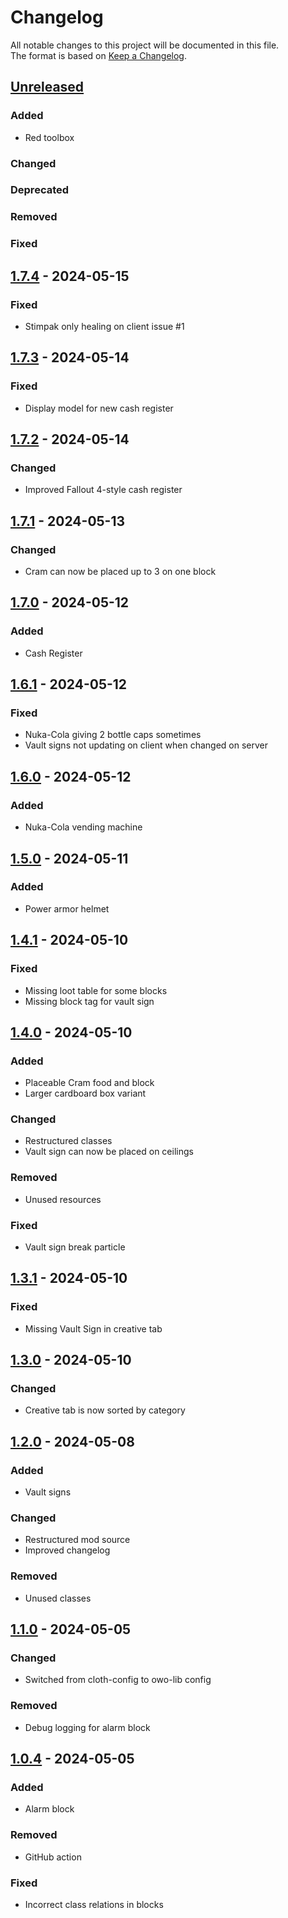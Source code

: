 # Changelog

All notable changes to this project will be documented in this file.  
The format is based on [Keep a Changelog](https://keepachangelog.com/en/1.1.0/).

## [Unreleased]

### Added

- Red toolbox

### Changed

### Deprecated

### Removed

### Fixed

## [1.7.4] - 2024-05-15

### Fixed

- Stimpak only healing on client issue #1

## [1.7.3] - 2024-05-14

### Fixed

- Display model for new cash register

## [1.7.2] - 2024-05-14

### Changed

- Improved Fallout 4-style cash register

## [1.7.1] - 2024-05-13

### Changed

- Cram can now be placed up to 3 on one block

## [1.7.0] - 2024-05-12

### Added

- Cash Register

## [1.6.1] - 2024-05-12

### Fixed

- Nuka-Cola giving 2 bottle caps sometimes
- Vault signs not updating on client when changed on server

## [1.6.0] - 2024-05-12

### Added

- Nuka-Cola vending machine

## [1.5.0] - 2024-05-11

### Added

- Power armor helmet

## [1.4.1] - 2024-05-10

### Fixed

- Missing loot table for some blocks
- Missing block tag for vault sign

## [1.4.0] - 2024-05-10

### Added

- Placeable Cram food and block
- Larger cardboard box variant

### Changed

- Restructured classes
- Vault sign can now be placed on ceilings

### Removed

- Unused resources

### Fixed

- Vault sign break particle

## [1.3.1] - 2024-05-10

### Fixed

- Missing Vault Sign in creative tab

## [1.3.0] - 2024-05-10

### Changed

- Creative tab is now sorted by category

## [1.2.0] - 2024-05-08

### Added

- Vault signs

### Changed

- Restructured mod source
- Improved changelog

### Removed

- Unused classes

## [1.1.0] - 2024-05-05

### Changed

- Switched from cloth-config to owo-lib config

### Removed

- Debug logging for alarm block

## [1.0.4] - 2024-05-05

### Added

- Alarm block

### Removed

- GitHub action

### Fixed

- Incorrect class relations in blocks

[Unreleased]: https://github.com/andersmmg/fallout-stuff/compare/v1.7.4...HEAD

[1.7.4]: https://github.com/andersmmg/fallout-stuff/compare/v1.7.3...v1.7.4
[1.7.3]: https://github.com/andersmmg/fallout-stuff/compare/v1.7.2...v1.7.3
[1.7.2]: https://github.com/andersmmg/fallout-stuff/compare/v1.7.1...v1.7.2
[1.7.1]: https://github.com/andersmmg/fallout-stuff/compare/v1.7.0...v1.7.1
[1.7.0]: https://github.com/andersmmg/fallout-stuff/compare/v1.6.1...v1.7.0
[1.6.1]: https://github.com/andersmmg/fallout-stuff/compare/v1.6.0...v1.6.1
[1.6.0]: https://github.com/andersmmg/fallout-stuff/compare/v1.5.0...v1.6.0
[1.5.0]: https://github.com/andersmmg/fallout-stuff/compare/v1.4.1...v1.5.0
[1.4.1]: https://github.com/andersmmg/fallout-stuff/compare/v1.4.0...v1.4.1
[1.4.0]: https://github.com/andersmmg/fallout-stuff/compare/v1.3.1...v1.4.0
[1.3.1]: https://github.com/andersmmg/fallout-stuff/compare/v1.3.0...v1.3.1
[1.3.0]: https://github.com/andersmmg/fallout-stuff/compare/v1.2.0...v1.3.0
[1.2.0]: https://github.com/andersmmg/fallout-stuff/compare/v1.1.0...v1.2.0
[1.1.0]: https://github.com/andersmmg/fallout-stuff/compare/v1.0.4...v1.1.0
[1.0.4]: https://github.com/andersmmg/fallout-stuff/commits/v1.0.4
